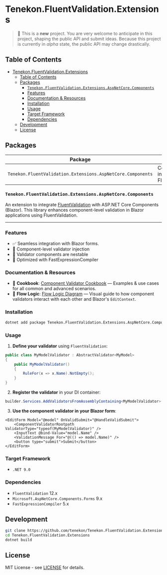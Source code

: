 # Tenekon.FluentValidation.Extensions

> :construction: This is a **new** project. You are very welcome to anticipate in this project, shaping the public API and submit ideas. Because this project is currently in _alpha_ state, the public API may change drastically.

## Table of Contents

- [Tenekon.FluentValidation.Extensions](#tenekonfluentvalidationextensions)
  - [Table of Contents](#table-of-contents)
  - [Packages](#packages)
    - [`Tenekon.FluentValidation.Extensions.AspNetCore.Components`](#tenekonfluentvalidationextensionsaspnetcorecomponents)
    - [Features](#features)
    - [Documentation \& Resources](#documentation--resources)
    - [Installation](#installation)
    - [Usage](#usage)
    - [Target Framework](#target-framework)
    - [Dependencies](#dependencies)
  - [Development](#development)
  - [License](#license)

## Packages 

| Package                                                     | Description                                  |
| ----------------------------------------------------------- | -------------------------------------------- |
| `Tenekon.FluentValidation.Extensions.AspNetCore.Components` | Core Blazor integration for FluentValidation |

### `Tenekon.FluentValidation.Extensions.AspNetCore.Components`

An extension to integrate [FluentValidation](https://fluentvalidation.net/) with ASP.NET Core Components (Blazor). This library enhances component-level validation in Blazor applications using FluentValidation.

---

### Features

- ✅ Seamless integration with Blazor forms.
- 🔁 Component-level validator injection
- 🧩 Validator components are nestable
- 🚀 Optimized with FastExpressionCompiler

### Documentation & Resources

- :open_book: **Cookbook**: [Component Validator Cookbook](src/Tenekon.FluentValidation.Extensions.AspNetCore.Components/COOKBOOK.md) — Examples & use cases for all common and advanced scenarios.
- :microscope: **Flow Logic**: [Flow Logic Diagram](src/Tenekon.FluentValidation.Extensions.AspNetCore.Components/FLOWLOGIC.md) — Visual guide to how component validators interact with each other and Blazor's `EditContext`.

### Installation

```bash
dotnet add package Tenekon.FluentValidation.Extensions.AspNetCore.Components
```

### Usage

1. **Define your validator** using `FluentValidation`:

```csharp
public class MyModelValidator : AbstractValidator<MyModel>
{
    public MyModelValidator()
    {
        RuleFor(x => x.Name).NotEmpty();
    }
}
```

2. **Register the validator** in your DI container:

```csharp
builder.Services.AddValidatorsFromAssemblyContaining<MyModelValidator>();
```

3. **Use the component validator in your Blazor form**:

```razor
<EditForm Model="@model" OnValidSubmit="@HandleValidSubmit">
    <ComponentValidatorRootpath ValidatorType="typeof(MyModelValidator)" />
    <InputText @bind-Value="model.Name" />
    <ValidationMessage For="@(() => model.Name)" />
    <button type="submit">Submit</button>
</EditForm>
```

### Target Framework

* `.NET 9.0`

### Dependencies

* `FluentValidation` 12.x
* `Microsoft.AspNetCore.Components.Forms` 9.x
* `FastExpressionCompiler` 5.x

## Development

```bash
git clone https://github.com/tenekon/Tenekon.FluentValidation.Extensions.git
cd Tenekon.FluentValidation.Extensions
dotnet build
```

## License

MIT License - see [LICENSE](LICENSE) for details.
